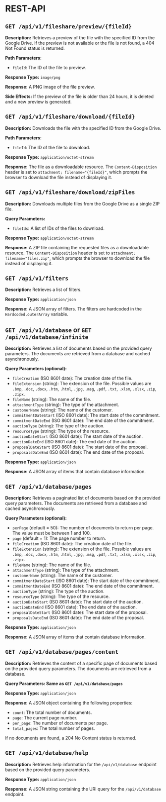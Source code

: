 # REST-API

## `GET /api/v1/fileshare/preview/{fileId}`

**Description:** Retrieves a preview of the file with the specified ID from the Google Drive. If the preview is not available or the file is not found, a 404 Not Found status is returned.

**Path Parameters:**

- `fileId`: The ID of the file to preview.

**Response Type:** `image/png`

**Response:** A PNG image of the file preview.

**Side Effects:** If the preview of the file is older than 24 hours, it is deleted and a new preview is generated.

## `GET /api/v1/fileshare/download/{fileId}`

**Description:** Downloads the file with the specified ID from the Google Drive.

**Path Parameters:**

- `fileId`: The ID of the file to download.

**Response Type:** `application/octet-stream`

**Response:** The file as a downloadable resource. The `Content-Disposition` header is set to `attachment; filename="{fileId}"`, which prompts the browser to download the file instead of displaying it.

## `GET /api/v1/fileshare/download/zipFiles`

**Description:** Downloads multiple files from the Google Drive as a single ZIP file.

**Query Parameters:**

- `fileIds`: A list of IDs of the files to download.

**Response Type:** `application/octet-stream`

**Response:** A ZIP file containing the requested files as a downloadable resource. The `Content-Disposition` header is set to `attachment; filename="files.zip"`, which prompts the browser to download the file instead of displaying it.

## `GET /api/v1/filters`

**Description:** Retrieves a list of filters.

**Response Type:** `application/json`

**Response:** A JSON array of filters. The filters are hardcoded in the `Hardcoded.outerArray` variable.

## `GET /api/v1/database` or `GET /api/v1/database/infinite`

**Description:** Retrieves a list of documents based on the provided query parameters. The documents are retrieved from a database and cached asynchronously.

**Query Parameters (optional):**

- `fileCreation` (ISO 8601 date): The creation date of the file.
- `fileExtension` (string): The extension of the file. Possible values are `.bmp`, `.doc`, `.docx`, `.htm`, `.html`, `.jpg`, `.msg`, `.pdf`, `.txt`, `.xlsm`, `.xlsx`, `.zip`, `.zipx`.
- `fileName` (string): The name of the file.
- `attachmentType` (string): The type of the attachment.
- `customerName` (string): The name of the customer.
- `commitmentDateStart` (ISO 8601 date): The start date of the commitment.
- `commitmentDateEnd` (ISO 8601 date): The end date of the commitment.
- `auctionType` (string): The type of the auction.
- `resourceType` (string): The type of the resource.
- `auctionDateStart` (ISO 8601 date): The start date of the auction.
- `auctionDateEnd` (ISO 8601 date): The end date of the auction.
- `proposalDateStart` (ISO 8601 date): The start date of the proposal.
- `proposalsDateEnd` (ISO 8601 date): The end date of the proposal.

**Response Type:** `application/json`

**Response:** A JSON array of items that contain database information.

## `GET /api/v1/database/pages`

**Description:** Retrieves a paginated list of documents based on the provided query parameters. The documents are retrieved from a database and cached asynchronously.

**Query Parameters (optional):**

- `perPage` (default = 50): The number of documents to return per page. The value must be between 1 and 100.
- `page` (default = 1): The page number to return.
- `fileCreation` (ISO 8601 date): The creation date of the file.
- `fileExtension` (string): The extension of the file. Possible values are `.bmp`, `.doc`, `.docx`, `.htm`, `.html`, `.jpg`, `.msg`, `.pdf`, `.txt`, `.xlsm`, `.xlsx`, `.zip`, `.zipx`.
- `fileName` (string): The name of the file.
- `attachmentType` (string): The type of the attachment.
- `customerName` (string): The name of the customer.
- `commitmentDateStart` (ISO 8601 date): The start date of the commitment.
- `commitmentDateEnd` (ISO 8601 date): The end date of the commitment.
- `auctionType` (string): The type of the auction.
- `resourceType` (string): The type of the resource.
- `auctionDateStart` (ISO 8601 date): The start date of the auction.
- `auctionDateEnd` (ISO 8601 date): The end date of the auction.
- `proposalDateStart` (ISO 8601 date): The start date of the proposal.
- `proposalsDateEnd` (ISO 8601 date): The end date of the proposal.

**Response Type:** `application/json`

**Response:** A JSON array of items that contain database information.

## `GET /api/v1/database/pages/content`

**Description:** Retrieves the content of a specific page of documents based on the provided query parameters. The documents are retrieved from a database.

**Query Parameters: Same as ``GET /api/v1/database/pages``**

**Response Type:** `application/json` 

**Response:** A JSON object containing the following properties:

- `count`: The total number of documents.
- `page`: The current page number.
- `per_page`: The number of documents per page.
- `total_pages`: The total number of pages.

If no documents are found, a 204 No Content status is returned.

## `GET /api/v1/database/help`

**Description:** Retrieves help information for the `/api/v1/database` endpoint based on the provided query parameters.

**Response Type:** `application/json`

**Response:** A JSON string containing the URI query for the `/api/v1/database` endpoint.
